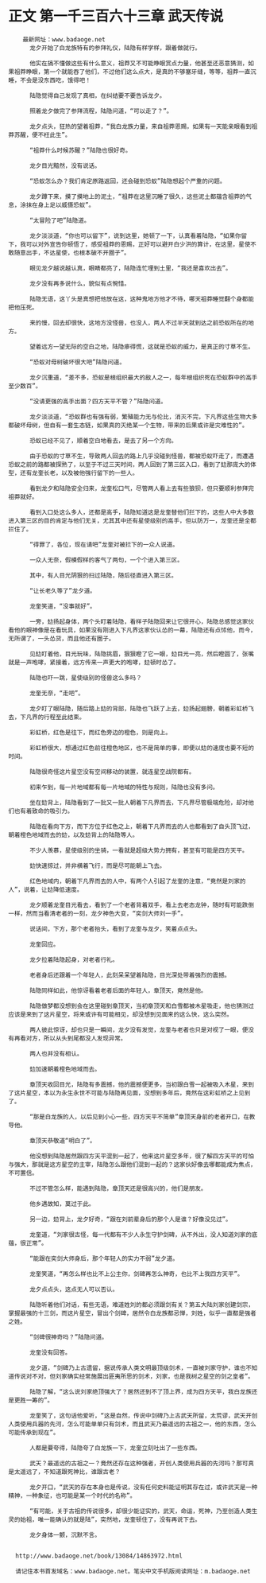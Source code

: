 # 正文 第一千三百六十三章 武天传说
        最新网址：www.badaoge.net
          龙夕开始了白龙族特有的参拜礼仪，陆隐有样学样，跟着做就行。
      
          他实在搞不懂做这些有什么意义，祖莽又不可能睁眼赏点力量，他甚至还恶意猜测，如果祖莽睁眼，第一个就能吞了他们，不过他们这么点大，是真的不够塞牙缝，等等，祖莽一直沉睡，不会是没东西吃，饿得吧！
      
          陆隐觉得自己发现了真相，在纠结要不要告诉龙夕。
      
          照着龙夕做完了参拜流程，陆隐问道，“可以走了？”。
      
          龙夕点头，狂热的望着祖莽，“我白龙族力量，来自祖莽恩赐，如果有一天能亲眼看到祖莽苏醒，便不枉此生”。
      
          “祖莽什么时候苏醒？”陆隐也很好奇。
      
          龙夕目光黯然，没有说话。
      
          “恐蚁怎么办？我们肯定原路返回，还会碰到恐蚁”陆隐想起个严重的问题。
      
          龙夕蹲下来，摸了摸地上的泥土，“祖莽在这里沉睡了很久，这些泥土都蕴含祖莽的气息，涂抹在身上足以威慑恐蚁”。
      
          “太冒险了吧”陆隐道。
      
          龙夕淡淡道，“你也可以留下”，说到这里，她顿了一下，认真看着陆隐，“如果你留下，我可以对外宣告你顿悟了，感受祖莽的恩赐，正好可以避开白少洪的算计，在这里，星使不敢随意出手，不达星使，也根本破不开圈子”。
      
          眼见龙夕越说越认真，眼睛都亮了，陆隐连忙埋到土里，“我还是喜欢出去”。
      
          龙夕没有再多说什么，貌似有点惋惜。
      
          陆隐无语，这丫头是真想把他放在这，这种鬼地方他才不待，哪天祖莽睡觉翻个身都能把他压死。
      
          来的慢，回去却很快，这地方没怪兽，也没人，两人不过半天就到达之前恐蚁所在的地方。
      
          望着远方一望无际的空白之地，陆隐瘆得慌，这就是恐蚁的威力，是真正的寸草不生。
      
          “恐蚁对母树破坏很大吧”陆隐问道。
      
          龙夕沉重道，“差不多，恐蚁是根组织最大的敌人之一，每年根组织死在恐蚁群中的高手至少数百”。
      
          “没请更强的高手出面？四方天平不管？”陆隐问道。
      
          龙夕淡淡道，“恐蚁群也有强有弱，繁殖能力无与伦比，消灭不完，下凡界这些生物大多都破坏母树，但自有一套生态链，如果真的灭绝某一个生物，带来的后果或许是灾难性的”。
      
          恐蚁已经不见了，顺着空白地看去，是去了另一个方向。
      
          由于恐蚁的寸草不生，导致两人回去的路上几乎没碰到怪兽，都被恐蚁吓走了，而遭遇恐蚁之前的路都被探熟了，以至于不过三天时间，两人回到了第三区入口，看到了攰那庞大的体型，还有龙奎长老，以及被他强行留下的一些人。
      
          看到龙夕和陆隐安全归来，龙奎松口气，尽管两人看上去有些狼狈，但只要顺利参拜完祖莽就好。
      
          看到入口处这么多人，还都是高手，陆隐知道这是龙奎替他们拦下的，这些人中大多数进入第三区的目的肯定与他们无关，尤其其中还有星使级别的高手，但以防万一，龙奎还是全都拦住了。
      
          “得罪了，各位，现在请吧”龙奎对被拦下的一众人说道。
      
          一众人无奈，假模假样的客气了两句，一个个进入第三区。
      
          其中，有人目光阴狠的扫过陆隐，随后径直进入第三区。
      
          “让长老久等了”龙夕道。
      
          龙奎笑道，“没事就好”。
      
          一旁，攰扬起身体，两个头盯着陆隐，看样子陆隐回来让它很开心，陆隐总感觉这家伙看他的眼神像是在看玩具，如果没有刚进入下凡界这家伙认怂的一幕，陆隐还有点怵他，而今，无所谓了，一头怂货，而且他还有圈子。
      
          见攰盯着他，目光玩味，陆隐挑眉，狠狠瞪了它一眼，攰目光一亮，然后瞪圆了，张嘴就是一声咆哮，紧接着，远方传来一声更大的咆哮，攰顿时怂了。
      
          陆隐也吓一跳，星使级别的怪兽这么多吗？
      
          龙奎无奈，“走吧”。
      
          龙夕盯了眼陆隐，随后踏上攰的背部，陆隐也飞跃了上去，攰扬起翅膀，朝着彩虹桥飞去，下凡界的行程至此结束。
      
          彩虹桥，红色是往下，而红色旁边的橙色，则是向上。
      
          彩虹桥很大，想通过红色前往橙色地区，也不是简单的事，即便以攰的速度也要不短的时间。
      
          陆隐很奇怪这片星空没有空间移动的装置，就连星空战院都有。
      
          初来乍到，每一片地域都有每一片地域的特性与规则，陆隐也没有多问。
      
          坐在攰背上，陆隐看到了一批又一批人朝着下凡界而去，下凡界尽管极端危险，却对他们也有着致命的吸引力。
      
          陆隐在看向下方，而下方位于红色之上，朝着下凡界而去的人也都看到了自头顶飞过，朝着橙色地域而去的攰，以及攰背上的陆隐等人。
      
          不少人羡慕，星使级别的坐骑，一看就是超级大势力拥有，甚至有可能是四方天平。
      
          攰快速掠过，并非横着飞行，而是尽可能朝上飞去。
      
          红色地域内，朝着下凡界而去的人中，有两个人引起了龙奎的注意，“竟然是刘家的人”，说着，让攰降低速度。
      
          龙夕顺着龙奎目光看去，看到了一个老者背着双手，看上去老态龙钟，随时有可能跌倒一样，然而当看清老者的一刻，龙夕神色大变，“奕剑大师刘一手”。
      
          说话间，下方，那个老者抬头，看到了龙奎与龙夕，笑着点点头。
      
          龙奎回应。
      
          龙夕拉着陆隐起身，对老者行礼。
      
          老者身后还跟着一个年轻人，此刻呆呆望着陆隐，目光深处带着强烈的震撼。
      
          陆隐同样如此，他惊讶看着老者后面的年轻人，章顶天，竟然是他。
      
          陆隐做梦都没想到会在这里碰到章顶天，当初章顶天和白雪都被木星吸走，他也猜测过应该是来到了这片星空，将来或许有可能相见，却没想到见面来的这么快，这么突然。
      
          两人彼此惊讶，却也只是一瞬间，龙夕没有发觉，龙奎与老者也只是对视了一眼，便没有再看对方，所以从头到尾都没人发现异常。
      
          两人也并没有相认。
      
          攰加速朝着橙色地域而去。
      
          章顶天收回目光，陆隐有多震撼，他的震撼便更多，当初跟白雪一起被吸入木星，来到了这片星空，本以为永生永世不可能与陆隐再见面，没想到多年后，竟然在这彩虹桥之上见到了。
      
          “那是白龙族的人，以后见到小心一些，四方天平不简单”章顶天身前的老者开口，在教导他。
      
          章顶天恭敬道“明白了”。
      
          他没想到陆隐居然跟四方天平混到一起了，他来这片星空多年，很了解四方天平的可怕与强大，那就是这方星空的主宰，陆隐怎么跟他们混到一起的？这家伙好像去哪都能成为焦点，不可置信。
      
          不过不管怎么样，能遇到陆隐，章顶天还是很高兴的，他们是朋友。
      
          他乡遇故知，莫过于此。
      
          另一边，攰背上，龙夕好奇，“跟在刘前辈身后的那个人是谁？好像没见过”。
      
          龙奎道，“刘家很古怪，每一代都有不少人永生守护剑碑，从不外出，没人知道刘家的底蕴，很正常”。
      
          “能跟在奕剑大师身后，那个年轻人的实力不弱”龙夕道。
      
          龙奎笑道，“再怎么样也比不上公主你，剑碑再怎么神奇，也比不上我四方天平”。
      
          龙夕点点头，这点无人可以否认。
      
          陆隐听着他们对话，有些无语，难道姓刘的都必须跟剑有关？第五大陆刘家创建剑宗，掌握最强的十三剑，而这片星空，冒出个剑碑，居然令白龙族都忌惮，刘姓，似乎一直都是强者之姓。
      
          “剑碑很神奇吗？”陆隐问道。
      
          龙奎没有回答。
      
          龙夕道，“剑碑乃上古遗留，据说传承人类文明最顶级剑术，一直被刘家守护，谁也不知道传说对不对，但刘家确实经常施展出匪夷所思的剑术，刘家，也是我树之星空的剑之皇者”。
      
          陆隐了解，“这么说刘家绝顶强大了？居然还到不了顶上界，成为四方天平，我白龙族还是更胜一筹的”。
      
          龙奎笑了，这句话他爱听，“这是自然，传说中剑碑乃上古武天所留，太荒谬，武天开创人类使用兵器的先河，怎么可能单单只有剑术，而且武天乃最遥远的古祖之一，他的东西，怎么可能传承到现在”。
      
          人都是要夸得，陆隐夸了白龙族一下，龙奎立刻吐出了一些东西。
      
          武天？最遥远的古祖之一？竟然还存在这种强者，开创人类使用兵器的先河吗？那可真是太遥远了，不知道跟死神比，谁跟古老？
      
          龙夕开口，“武天的存在本身也是传说，没有任何史料能证明其存在过，或许武天是一种精神，一种象征，也可能是某一个时代的名称”。
      
          “有可能，关于古祖的传说很多，却很少能证实的，武天，命运，死神，乃至创造人类生灵的始祖，唯一能确认的就是陆”，突然地，龙奎顿住了，没有再说下去。
      
          龙夕身体一颤，沉默不言。
      
      
      http://www.badaoge.net/book/13084/14863972.html
      
      请记住本书首发域名：www.badaoge.net。笔尖中文手机版阅读网址：m.badaoge.net